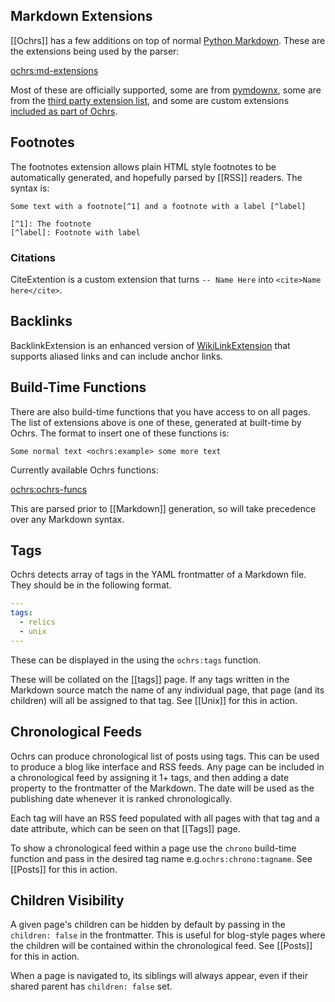 ## Markdown Extensions

[[Ochrs]] has a few additions on top of normal [Python Markdown](https://python-markdown.github.io/). These are the extensions being used by the parser:

<ochrs:md-extensions>

Most of these are officially supported, some are from [pymdownx](https://facelessuser.github.io/pymdown-extensions/), some are from the [third party extension list](https://github.com/Python-Markdown/markdown/wiki/Third-Party-Extensions), and some are custom extensions [included as part of Ochrs](https://github.com/pavo-etc/notes/tree/main/generator/extensions).

## Footnotes

The footnotes extension allows plain HTML style footnotes to be automatically generated, and hopefully parsed by [[RSS]] readers.  The syntax is:

```
Some text with a footnote[^1] and a footnote with a label [^label]

[^1]: The footnote
[^label]: Footnote with label
```

### Citations

CiteExtention is a custom extension that turns `-- Name Here` into `<cite>Name here</cite>`.

## Backlinks

BacklinkExtension is an enhanced version of [WikiLinkExtension](https://python-markdown.github.io/extensions/wikilinks/) that supports aliased links and can include anchor links.

## Build-Time Functions

There are also build-time functions that you have access to on all pages. The list of extensions above is one of these, generated at built-time by Ochrs. The format to insert one of these functions is:

```
Some normal text <ochrs:example> some more text
```

Currently available Ochrs functions:

<ochrs:ochrs-funcs>

This are parsed prior to [[Markdown]] generation, so will take precedence over any Markdown syntax.

## Tags

Ochrs detects array of tags in the YAML frontmatter of a Markdown file. They should be in the following format.

```yaml
---
tags:
  - relics
  - unix
---
```

These can be displayed in the using the `ochrs:tags` function.

These will be collated on the [[tags]] page. If any tags written in the Markdown source match the name of any individual page, that page (and its children) will all be assigned to that tag. See [[Unix]] for this in action.

## Chronological Feeds

Ochrs can produce chronological list of posts using tags.  This can be used to produce a blog like interface and RSS feeds.  Any page can be included in a chronological feed by assigning it 1+ tags, and then adding a date property to the frontmatter of the Markdown.  The date will be used as the publishing date whenever it is ranked chronologically.

Each tag will have an RSS feed populated with all pages with that tag and a date attribute, which can be seen on that [[Tags]] page.

To show a chronological feed within a page use the `chrono` build-time function and pass in the desired tag name e.g.`ochrs:chrono:tagname`. See [[Posts]] for this in action.

## Children Visibility

A given page's children can be hidden by default by passing in the `children: false` in the frontmatter.  This is useful for blog-style pages where the children will be contained within the chronological feed.  See [[Posts]] for this in action.

When a page is navigated to, its siblings will always appear, even if their shared parent has `children: false` set.